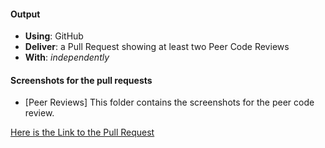 #### Output
- **Using**: GitHub
- **Deliver**: a Pull Request showing at least two Peer Code Reviews
- **With**: *independently*

#### Screenshots for the pull requests
- [Peer Reviews]
This folder contains the screenshots for the peer code review.

[Here is the Link to the Pull Request](https://github.com/andela-ksolomon/invertedIndex/pull/6 "#10001 edit gulpfile for travis build ")